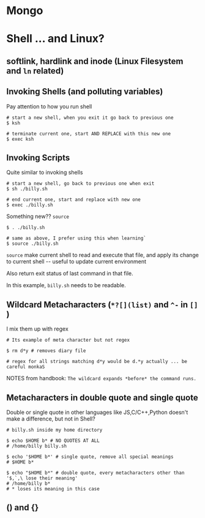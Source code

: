 # Mongo

# Shell ... and Linux?
## softlink, hardlink and inode (Linux Filesystem and `ln` related)

## Invoking Shells (and polluting variables)
Pay attention to how you run shell

```
# start a new shell, when you exit it go back to previous one
$ ksh 

# terminate current one, start AND REPLACE with this new one
$ exec ksh 
```

## Invoking Scripts
Quite similar to invoking shells

```
# start a new shell, go back to previous one when exit
$ sh ./billy.sh 

# end current one, start and replace with new one
$ exec ./billy.sh 
```

Something new?? `source`

```
$ . ./billy.sh

# same as above, I prefer using this when learning`
$ source ./billy.sh 
```

`source` make current shell to read and execute that file, and apply its change to current shell -- useful to update current environment

Also return exit status of last command in that file.

In this example, `billy.sh` needs to be readable.

## Wildcard Metacharacters (`*?[](list)` and `^-` in `[]` )

I mix them up with regex

```
# Its example of meta character but not regex

$ rm d*y # removes diary file

# regex for all strings matching d*y would be d.*y actually ... be careful monkaS
```

NOTES from handbook: `The wildcard expands *before* the command runs.`

## Metacharacters in double quote and single quote
Double or single quote in other languages like JS,C/C++,Python doesn't make a difference, but not in Shell?

```
# billy.sh inside my home directory

$ echo $HOME b* # NO QUOTES AT ALL
# /home/billy billy.sh

$ echo '$HOME b*' # single quote, remove all special meanings
# $HOME b*

$ echo "$HOME b*" # double quote, every metacharacters other than '$,`,\ lose their meaning'
# /home/billy b*
# * loses its meaning in this case
```

## () and {}
